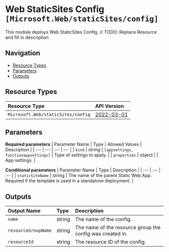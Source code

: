 # Web StaticSites Config `[Microsoft.Web/staticSites/config]`

This module deploys Web StaticSites Config.
// TODO: Replace Resource and fill in description

## Navigation

- [Resource Types](#Resource-Types)
- [Parameters](#Parameters)
- [Outputs](#Outputs)

## Resource Types

| Resource Type | API Version |
| :-- | :-- |
| `Microsoft.Web/staticSites/config` | [2022-03-01](https://docs.microsoft.com/en-us/azure/templates/Microsoft.Web/staticSites/config) |

## Parameters

**Required parameters**
| Parameter Name | Type | Allowed Values | Description |
| :-- | :-- | :-- | :-- |
| `kind` | string | `[appsettings, functionappsettings]` | Type of settings to apply. |
| `properties` | object |  | App settings. |

**Conditional parameters**
| Parameter Name | Type | Description |
| :-- | :-- | :-- |
| `staticSiteName` | string | The name of the parent Static Web App. Required if the template is used in a standalone deployment. |


## Outputs

| Output Name | Type | Description |
| :-- | :-- | :-- |
| `name` | string | The name of the config. |
| `resourceGroupName` | string | The name of the resource group the config was created in. |
| `resourceId` | string | The resource ID of the config. |
